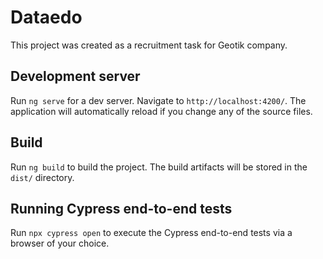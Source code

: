 # Dataedo

This project was created as a recruitment task for Geotik company.

## Development server

Run `ng serve` for a dev server. Navigate to `http://localhost:4200/`. The application will automatically reload if you change any of the source files.

## Build

Run `ng build` to build the project. The build artifacts will be stored in the `dist/` directory.

## Running Cypress end-to-end tests

Run `npx cypress open` to execute the Cypress end-to-end tests via a browser of your choice.
